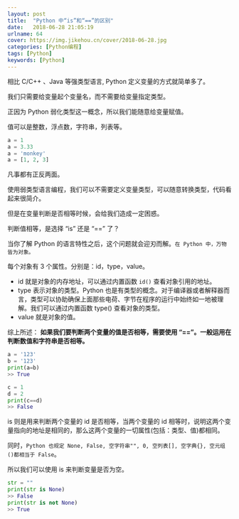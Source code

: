 ```yaml
---
layout: post
title:  "Python 中“is”和“==”的区别"
date:   2018-06-28 21:05:19
urlname: 64
cover: https://img.jikehou.cn/cover/2018-06-28.jpg
categories: [Python编程]
tags: [Python]
keywords: [Python]
---
```

相比 C/C++ 、Java 等强类型语言, Python 定义变量的方式就简单多了。

我们只需要给变量起个变量名，而不需要给变量指定类型。

正因为 Python 弱化类型这一概念，所以我们能随意给变量赋值。

值可以是整数，浮点数，字符串，列表等。
<!-- more -->
```python
a = 1
a = 3.33
a = 'monkey'
a = [1, 2, 3]
```

凡事都有正反两面。

使用弱类型语言编程，我们可以不需要定义变量类型，可以随意转换类型，代码看起来很简介。

但是在变量判断是否相等时候，会给我们造成一定困惑。

判断值相等，是选择 “is” 还是 “==” 了？

当你了解 Python 的语言特性之后，这个问题就会迎刃而解。`在 Python 中，万物皆为对象。` 

每个对象有 3 个属性。分别是：id，type，value。

- id 就是对象的内存地址，可以通过内置函数 `id()` 查看对象引用的地址。
- type 表示对象的类型。Python 也是有类型的概念。对于编译器或者解释器而言，类型可以协助确保上面那些电荷、字节在程序的运行中始终如一地被理解。我们可以通过内置函数 type() 查看对象的类型。
- value 就是对象的值。

综上所述：
**如果我们要判断两个变量的值是否相等，需要使用 “==”。一般运用在判断数值和字符串是否相等。**
```python
a = '123'
b = '123'
print(a=b)
>> True

c = 1
d = 2
print(c==d)
>> False
```

is 则是用来判断两个变量的 id 是否相等，当两个变量的 id 相等时，说明这两个变量指向的地址是相同的，那么这两个变量的一切属性(包括：类型、值)都相同。

同时，`Python 也规定 None, False, 空字符串"", 0, 空列表[], 空字典{}, 空元组()都相当于 False`。

所以我们可以使用 is 来判断变量是否为空。
```python
str = ""
print(str is None)
>> False
print(str is not None)
>> True
```
